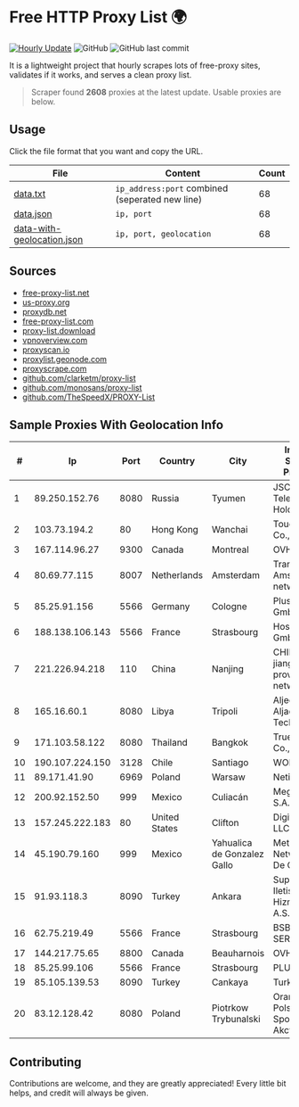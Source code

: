 
# Free HTTP Proxy List 🌍

[![Hourly Update](https://github.com/mertguvencli/http-proxy-list/actions/workflows/main.yml/badge.svg?branch=main)](https://github.com/mertguvencli/http-proxy-list/actions/workflows/main.yml)
![GitHub](https://img.shields.io/github/license/mertguvencli/http-proxy-list)
![GitHub last commit](https://img.shields.io/github/last-commit/mertguvencli/http-proxy-list)

It is a lightweight project that hourly scrapes lots of free-proxy sites, validates if it works, and serves a clean proxy list.


> Scraper found **2608** proxies at the latest update. Usable proxies are below.

## Usage

Click the file format that you want and copy the URL.


|File|Content|Count|
|----|-------|-----|
|[data.txt](https://raw.githubusercontent.com/mertguvencli/http-proxy-list/main/proxy-list/data.txt)|`ip_address:port` combined (seperated new line)|68|
|[data.json](https://raw.githubusercontent.com/mertguvencli/http-proxy-list/main/proxy-list/data.json)|`ip, port`|68|
|[data-with-geolocation.json](https://raw.githubusercontent.com/mertguvencli/http-proxy-list/main/proxy-list/data-with-geolocation.json)|`ip, port, geolocation`|68|

## Sources

* [free-proxy-list.net](https://free-proxy-list.net)
* [us-proxy.org](https://www.us-proxy.org)
* [proxydb.net](http://proxydb.net)
* [free-proxy-list.com](https://free-proxy-list.com/?page=&port=&type%5B%5D=http&type%5B%5D=https&up_time=0&search=Search)
* [proxy-list.download](https://www.proxy-list.download/HTTP)
* [vpnoverview.com](https://vpnoverview.com/privacy/anonymous-browsing/free-proxy-servers)
* [proxyscan.io](https://www.proxyscan.io)
* [proxylist.geonode.com](https://proxylist.geonode.com/api/proxy-list?limit=300&page=1&sort_by=lastChecked&sort_type=desc&protocols=http,https)
* [proxyscrape.com](https://api.proxyscrape.com/v2/?request=displayproxies&protocol=http&timeout=10000&country=all&ssl=all&anonymity=all)
* [github.com/clarketm/proxy-list](https://raw.githubusercontent.com/clarketm/proxy-list/master/proxy-list-raw.txt)
* [github.com/monosans/proxy-list](https://raw.githubusercontent.com/monosans/proxy-list/main/proxies/http.txt)
* [github.com/TheSpeedX/PROXY-List](https://raw.githubusercontent.com/TheSpeedX/PROXY-List/master/http.txt)


## Sample Proxies With Geolocation Info

|#|Ip|Port|Country|City|Internet Service Provider|
|-|--|----|-------|----|-------------------------|
|1|89.250.152.76|8080|Russia|Tyumen|JSC "ER-Telecom Holding"|
|2|103.73.194.2|80|Hong Kong|Wanchai|TouchPal HK Co., Limited|
|3|167.114.96.27|9300|Canada|Montreal|OVH SAS|
|4|80.69.77.115|8007|Netherlands|Amsterdam|TransIP B.V. Amsterdam network|
|5|85.25.91.156|5566|Germany|Cologne|PlusServer GmbH|
|6|188.138.106.143|5566|France|Strasbourg|Host Europe GmbH|
|7|221.226.94.218|110|China|Nanjing|CHINANET jiangsu province network|
|8|165.16.60.1|8080|Libya|Tripoli|Aljeel Aljadeed For Technology|
|9|171.103.58.122|8080|Thailand|Bangkok|True Internet Co., Ltd.|
|10|190.107.224.150|3128|Chile|Santiago|WOM S.A.|
|11|89.171.41.90|6969|Poland|Warsaw|Netia SA|
|12|200.92.152.50|999|Mexico|Culiacán|Mega Cable, S.A. de C.V.|
|13|157.245.222.183|80|United States|Clifton|DigitalOcean, LLC|
|14|45.190.79.160|999|Mexico|Yahualica de Gonzalez Gallo|Meta Networks SA De CV|
|15|91.93.118.3|8090|Turkey|Ankara|Superonline Iletisim Hizmetleri A.S.|
|16|62.75.219.49|5566|France|Strasbourg|BSB-SERVICE|
|17|144.217.75.65|8800|Canada|Beauharnois|OVH SAS|
|18|85.25.99.106|5566|France|Strasbourg|PLUSSERVER|
|19|85.105.139.53|8090|Turkey|Cankaya|TurkTelecom|
|20|83.12.128.42|8080|Poland|Piotrkow Trybunalski|Orange Polska Spolka Akcyjna|



## Contributing

Contributions are welcome, and they are greatly appreciated! Every
little bit helps, and credit will always be given.

